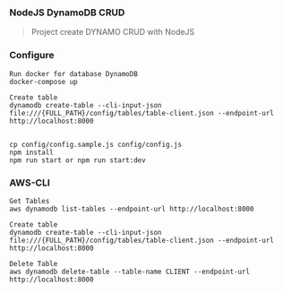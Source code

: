 ### NodeJS DynamoDB CRUD
> Project create DYNAMO CRUD with NodeJS

### Configure 

```
Run docker for database DynamoDB
docker-compose up

Create table
dynamodb create-table --cli-input-json file:///{FULL_PATH}/config/tables/table-client.json --endpoint-url http://localhost:8000


cp config/config.sample.js config/config.js 
npm install
npm run start or npm run start:dev

```

### AWS-CLI

```
Get Tables
aws dynamodb list-tables --endpoint-url http://localhost:8000

Create table
dynamodb create-table --cli-input-json file:///{FULL_PATH}/config/tables/table-client.json --endpoint-url http://localhost:8000

Delete Table
aws dynamodb delete-table --table-name CLIENT --endpoint-url http://localhost:8000

```
